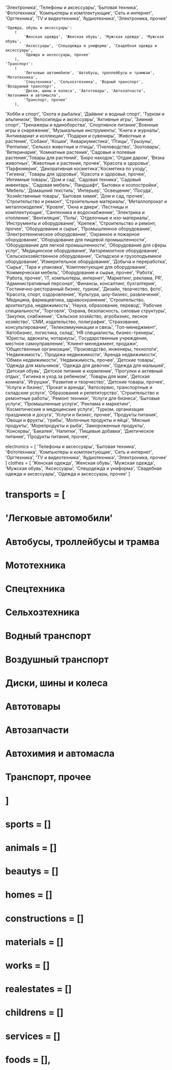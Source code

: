 'Электроника', 
'Телефоны и аксессуары',
'Бытовая техника',
'Фототехника',
'Компьютеры и комплектующие',
'Сеть и интернет',
'Оргтехника',
'TV и видеотехника',
'Аудиотехника',
'Электроника, прочее'

    'Одежда, обувь и аксессуары':
        (
            'Женская одежда', 'Женская обувь', 'Мужская одежда', 'Мужская обувь',
            'Аксессуары', 'Спецодежда и униформа', 'Свадебная одежда и аксессуары',
            'Одежда и аксессуары, прочее'
        ),
    'Транспорт':
        (
            'Легковые автомобили', 'Автобусы, троллейбусы и трамваи', 'Мототехника',
            'Спецтехника', 'Сельхозтехника', 'Водный транспорт', 'Воздушный транспорт',
            'Диски, шины и колеса', 'Автотовары', 'Автозапчасти', 'Автохимия и автомасла',
            'Транспорт, прочее'
        ),
'Хобби и спорт', 'Охота и рыбалка', 'Дайвинг и водный спорт', 'Туризм и альпинизм', 'Велосипеды и аксессуары',
'Активные игры', 'Зимний спорт', 'Тренажеры и единоборства', 'Спортивное питание','Военные игры и снаряжение', 
'Музыкальные инструменты', 'Книги и журналы', 'Антиквариат и коллекции', 'Подарки и сувениры', 
'Животные и растения', 'Собаки', 'Кошки', 'Аквариумистика', 'Птицы', 'Грызуны', 'Рептилии', 'Сельхоз животные и птицы',
'Пчеловодство', 'Зоотовары', 'Ветеринария', 'Комнатные растения', 'Садовые и полевые растения','Товары для растений', 
'Бюро находок', 'Отдам даром', 'Вязка животных', 'Животные и растения, прочее', 
'Красота и здоровье', 'Парфюмерия', 'Декоративная косметика','Косметика по уходу', 'Гигиена', 'Товары для здоровья', 
'Красота и здоровье, прочее', 'Интимные товары', 
'Дом и сад', 'Садовая техника', 'Садовый инвентарь', 'Садовая мебель', 'Ландшафт', 'Бытовки и хозпостройки', 'Мебель', 
'Домашний текстиль', 'Интерьер', 'Освещение', 'Посуда', 'Хозяйственные товары', 'Бытовая химия', 'Дом и сад, прочее', 
'Строительство и ремонт', 'Строительные материалы', 'Металлопрокат и металлоизделия', 'Кровля', 'Окна и двери',
'Лестницы и комплектующие', 'Сантехника и водоснабжение', 'Электрика и отопление', 'Вентиляция', 'Полы', 
'Отделочные и изо-материалы', 'Инструменты и оборудование', 'Крепеж', 'Строительство и ремонт, прочее', 
'Оборудование и сырье', 
'Промышленное оборудование',
'Электротехническое оборудование',
'Охранное и пожарное оборудование',
'Оборудование для пищевой промышленности',
'Оборудование для легкой промышленности',
'Оборудование для сферы услуг',
'Медицинское оборудование',
'Авторемонтное оборудование',
'Сельскохозяйственное оборудование',
'Складское и грузоподъемное оборудование',
'Измерительное оборудование',
'Добыча и переработка',
'Сырье',
'Тара и упаковка',
'Комплектующие для оборудования',
'Коммерческая мебель',
'Оборудование и сырье, прочее',
'Работа', 'Работа, прочее', 'IT, компьютеры, интернет', 'Маркетинг, реклама, PR', 'Административный персонал', 
'Финансы, консалтинг, бухгалтерия', 'Гостинично-ресторанный бизнес, туризм', 'Дизайн, творчество, фото',
'Красота, спорт, оздоровление', 'Культура, шоу-бизнес, развлечения',
'Медицина, фармацевтика, здравоохранение', 'Строительство, архитектура, недвижимость',
'Наука, образование, перевод', 'Рабочие специальности', 'Торговля',
'Охрана, безопасность, силовые структуры', 'Закупки, снабжение',
'Сельское хозяйство, агробизнес, лесное хозяйство', 'СМИ, издательство, полиграфия',
'Страхование, консультирование', 'Телекоммуникации и связь', 'Топ-менеджмент',
'Автобизнес, логистика, склад', 'HR специалисты, бизнес-тренеры', 'Юристы, адвокаты, нотариусы',
'Государственные учреждения, местное самоуправление', 'Клиент-менеджмент, продажи',
'Общественные организации', 'Производство, инженеры, технологи',
'Недвижимость', 'Продажа недвижимости', 'Аренда недвижимости',
'Обмен недвижимости', 'Недвижимость, прочее', 
'Детские товары', 
'Одежда для мальчиков', 'Одежда для девочек', 'Одежда для малышей', 'Детская обувь',
'Детское питание и кормление', 'Прогулки и активный отдых', 'Гигиена и уход за ребенком',
'Товары для мам', 'Детская комната', 'Игрушки', 'Развитие и творчество', 'Детские товары, прочее',
'Услуги и бизнес', 
'Прокат и аренда', 'Автосервис, транспортные и складские услуги', 'Образование и репетиторство',
'Строительство и ремонтные работы', 'Ремонт техники', 'Услуги для бизнеса', 'Бытовые услуги',
'Промышленные услуги', 'Реклама и маркетинг', 'Косметические и медицинские услуги',
'Туризм, организация праздников и досуга', 'Услуги и бизнес, прочее', 
'Продукты питания', 
'Овощи и фрукты', 'грибы', 'Молочные продукты и яйца', 'Мясные продукты', 'Морепродукты и рыба',
'Замороженные продукты', 'Консервы', 'Бакалея', 'Напитки', 'Пищевые добавки', 'Диетическое питание',
                                                                              'Продукты питания, прочее', 

electronics = [
    'Телефоны и аксессуары', 'Бытовая техника', 'Фототехника', 'Компьютеры и комплектующие',
    'Сеть и интернет', 'Оргтехника', 'TV и видеотехника', 'Аудиотехника', 'Электроника, прочее'
]
clothes = [
    'Женская одежда', 'Женская обувь', 'Мужская одежда', 'Мужская обувь', 'Аксессуары',
    'Спецодежда и униформа', 'Свадебная одежда и аксессуары', 'Одежда и аксессуары, прочее'
]



# transports = [
# 'Легковые автомобили'
# Автобусы, троллейбусы и трамва
# Мототехника
# Спецтехника
# Сельхозтехника
# Водный транспорт
# Воздушный транспорт
# Диски, шины и колеса
# Автотовары
# Автозапчасти
# Автохимия и автомасла
# Транспорт, прочее
# ]
# sports = []
# animals = []
# beautys = []
# homes = []
# constructions = []
# materials = []
# works = []
# realestates = []
# childrens = []
# services = []
# foods = [],